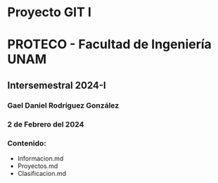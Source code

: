 # Proyecto GIT I
# PROTECO - Facultad de Ingeniería UNAM
## Intersemestral 2024-I
### Gael Daniel Rodríguez González
### 2 de Febrero del 2024
### Contenido:
- Informacion.md
- Proyectos.md
- Clasificacion.md